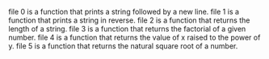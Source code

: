 file 0 is a function that prints a string followed by a new line.
file 1 is a function that prints a string in reverse.
file 2 is a function that returns the length of a string.
file 3 is a function that returns the factorial of a given number.
file 4 is a function that returns the value of x raised to the power of y.
file 5 is a function that returns the natural square root of a number.
